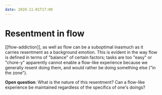 ```yaml
---
date: 2020-11-01T17:09
---
```


# Resentment in flow

[[flow-addiction]], as well as flow can be a suboptimal inasmuch as it carries resentment as a background emotion. This is evident in the way flow is defined in terms of "balance" of certain factors; tasks are too "easy" or "chore-y" apparently cannot enable a flow-like experience because we generally resent doing them, and would rather be doing something else ("in the zone").

**Open question**: What is the nature of this resentment? Can a flow-like experience be maintained regardless of the specifics of one's doings?